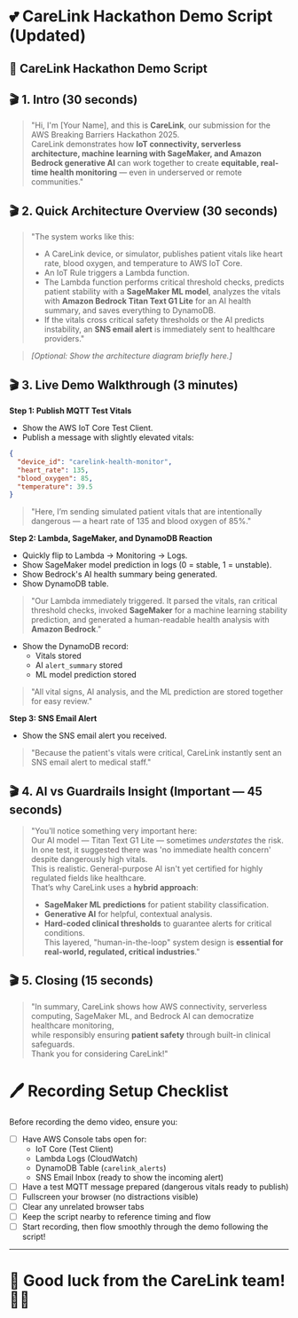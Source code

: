 # 💕 CareLink Hackathon Demo Script (Updated)

## 🎥 CareLink Hackathon Demo Script

## 🎬 1. Intro (30 seconds)

> "Hi, I'm [Your Name], and this is **CareLink**, our submission for the AWS Breaking Barriers Hackathon 2025.  
> CareLink demonstrates how **IoT connectivity, serverless architecture, machine learning with SageMaker, and Amazon Bedrock generative AI** can work together to create **equitable, real-time health monitoring** — even in underserved or remote communities."

## 🎬 2. Quick Architecture Overview (30 seconds)

> "The system works like this:  
> - A CareLink device, or simulator, publishes patient vitals like heart rate, blood oxygen, and temperature to AWS IoT Core.  
> - An IoT Rule triggers a Lambda function.  
> - The Lambda function performs critical threshold checks, predicts patient stability with a **SageMaker ML model**, analyzes the vitals with **Amazon Bedrock Titan Text G1 Lite** for an AI health summary, and saves everything to DynamoDB.  
> - If the vitals cross critical safety thresholds or the AI predicts instability, an **SNS email alert** is immediately sent to healthcare providers."

> *[Optional: Show the architecture diagram briefly here.]*

## 🎬 3. Live Demo Walkthrough (3 minutes)

**Step 1: Publish MQTT Test Vitals**

- Show the AWS IoT Core Test Client.
- Publish a message with slightly elevated vitals:

```json
{
  "device_id": "carelink-health-monitor",
  "heart_rate": 135,
  "blood_oxygen": 85,
  "temperature": 39.5
}
```

> "Here, I’m sending simulated patient vitals that are intentionally dangerous — a heart rate of 135 and blood oxygen of 85%."

**Step 2: Lambda, SageMaker, and DynamoDB Reaction**

- Quickly flip to Lambda → Monitoring → Logs.
- Show SageMaker model prediction in logs (0 = stable, 1 = unstable).
- Show Bedrock's AI health summary being generated.
- Show DynamoDB table.

> "Our Lambda immediately triggered. It parsed the vitals, ran critical threshold checks, invoked **SageMaker** for a machine learning stability prediction, and generated a human-readable health analysis with **Amazon Bedrock**."

- Show the DynamoDB record:
  - Vitals stored
  - AI `alert_summary` stored
  - ML model prediction stored

> "All vital signs, AI analysis, and the ML prediction are stored together for easy review."

**Step 3: SNS Email Alert**

- Show the SNS email alert you received.

> "Because the patient's vitals were critical, CareLink instantly sent an SNS email alert to medical staff."

## 🎬 4. AI vs Guardrails Insight (Important — 45 seconds)

> "You'll notice something very important here:  
> Our AI model — Titan Text G1 Lite — sometimes *understates* the risk. In one test, it suggested there was 'no immediate health concern' despite dangerously high vitals.  
> This is realistic. General-purpose AI isn't yet certified for highly regulated fields like healthcare.  
> That’s why CareLink uses a **hybrid approach**:  
> - **SageMaker ML predictions** for patient stability classification.  
> - **Generative AI** for helpful, contextual analysis.  
> - **Hard-coded clinical thresholds** to guarantee alerts for critical conditions.  
> This layered, "human-in-the-loop" system design is **essential for real-world, regulated, critical industries**."

## 🎬 5. Closing (15 seconds)

> "In summary, CareLink shows how AWS connectivity, serverless computing, SageMaker ML, and Bedrock AI can democratize healthcare monitoring,  
> while responsibly ensuring **patient safety** through built-in clinical safeguards.  
> Thank you for considering CareLink!"

# 🖊️ Recording Setup Checklist

Before recording the demo video, ensure you:

- [ ] Have AWS Console tabs open for:
  - IoT Core (Test Client)
  - Lambda Logs (CloudWatch)
  - DynamoDB Table (`carelink_alerts`)
  - SNS Email Inbox (ready to show the incoming alert)
- [ ] Have a test MQTT message prepared (dangerous vitals ready to publish)
- [ ] Fullscreen your browser (no distractions visible)
- [ ] Clear any unrelated browser tabs
- [ ] Keep the script nearby to reference timing and flow
- [ ] Start recording, then flow smoothly through the demo following the script!

---

# 🚀 Good luck from the CareLink team! 💛🚀

